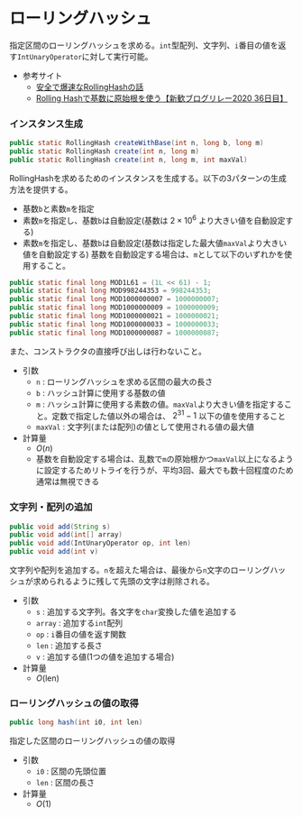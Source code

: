 # ローリングハッシュ
指定区間のローリングハッシュを求める。`int`型配列、文字列、`i`番目の値を返す`IntUnaryOperator`に対して実行可能。

- 参考サイト
  - [安全で爆速なRollingHashの話](https://qiita.com/keymoon/items/11fac5627672a6d6a9f6)
  - [Rolling Hashで基数に原始根を使う【新歓ブログリレー2020 36日目】](https://trap.jp/post/1036/)

### インスタンス生成
```java
public static RollingHash createWithBase(int n, long b, long m)
public static RollingHash create(int n, long m)
public static RollingHash create(int n, long m, int maxVal)
```
RollingHashを求めるためのインスタンスを生成する。以下の3パターンの生成方法を提供する。
- 基数`b`と素数`m`を指定
- 素数`m`を指定し、基数`b`は自動設定(基数は $2\times 10^6$ より大きい値を自動設定する)
- 素数`m`を指定し、基数`b`は自動設定(基数は指定した最大値`maxVal`より大きい値を自動設定する)
基数を自動設定する場合は、`m`として以下のいずれかを使用すること。
```java
public static final long MOD1L61 = (1L << 61) - 1;
public static final long MOD998244353 = 998244353;
public static final long MOD1000000007 = 1000000007;
public static final long MOD1000000009 = 1000000009;
public static final long MOD1000000021 = 1000000021;
public static final long MOD1000000033 = 1000000033;
public static final long MOD1000000087 = 1000000087;
```
また、コンストラクタの直接呼び出しは行わないこと。
- 引数
  - `n` : ローリングハッシュを求める区間の最大の長さ
  - `b` : ハッシュ計算に使用する基数の値
  - `m` : ハッシュ計算に使用する素数の値。`maxVal`より大きい値を指定すること。定数で指定した値以外の場合は、 $2^{31}-1$ 以下の値を使用すること
  - `maxVal` : 文字列(または配列)の値として使用される値の最大値
- 計算量
  - $O(n)$
  - 基数を自動設定する場合は、乱数で`m`の原始根かつ`maxVal`以上になるように設定するためリトライを行うが、平均3回、最大でも数十回程度のため通常は無視できる

### 文字列・配列の追加
```java
public void add(String s)
public void add(int[] array)
public void add(IntUnaryOperator op, int len)
public void add(int v)
```
文字列や配列を追加する。`n`を超えた場合は、最後から`n`文字のローリングハッシュが求められるように残して先頭の文字は削除される。
- 引数
  - `s` : 追加する文字列。各文字を`char`変換した値を追加する
  - `array` : 追加する`int`配列
  - `op` : `i`番目の値を返す関数
  - `len` : 追加する長さ
  - `v` : 追加する値(1つの値を追加する場合)
- 計算量
  - $O(\mathrm{len})$

### ローリングハッシュの値の取得
```java
public long hash(int i0, int len) 
```
指定した区間のローリングハッシュの値の取得
- 引数
  - `i0` : 区間の先頭位置
  - `len` : 区間の長さ
- 計算量
  - $O(1)$
